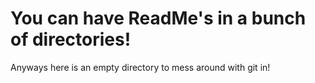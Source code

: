 # You can have ReadMe's in a bunch of directories!

Anyways here is an empty directory to mess around with git in!

